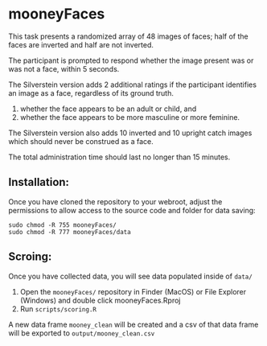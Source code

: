 # mooneyFaces

This task presents a randomized array of 48 images of faces; half of the faces are inverted and half are not inverted.

The participant is prompted to respond whether the image present was or was not a face, within 5 seconds.

The Silverstein version adds 2 additional ratings if the participant identifies an image as a face, regardless of its ground truth.
1) whether the face appears to be an adult or child, and
2) whether the face appears to be more masculine or more feminine.

The Silverstein version also adds 10 inverted and 10 upright catch images which should never be construed as a face.

The total administration time should last no longer than 15 minutes. 

## Installation:

Once you have cloned the repository to your webroot, adjust the permissions to allow access to the source code and folder for data saving:
    
    sudo chmod -R 755 mooneyFaces/
    sudo chmod -R 777 mooneyFaces/data

## Scroing:

Once you have collected data, you will see data populated inside of `data/`

1. Open the `mooneyFaces/` repository in Finder (MacOS) or File Explorer (Windows) and double click mooneyFaces.Rproj
2. Run `scripts/scoring.R`

A new data frame `mooney_clean` will be created and a csv of that data frame will be exported to `output/mooney_clean.csv`


